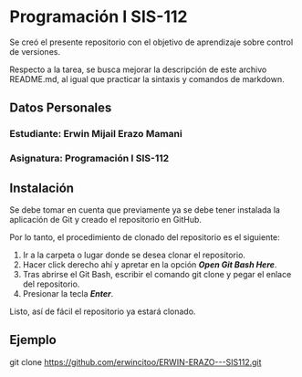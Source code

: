 
# Programación I SIS-112

Se creó el presente repositorio con el objetivo de aprendizaje sobre control de versiones.

Respecto a la tarea, se busca mejorar la descripción de este archivo README.md, al igual que practicar la sintaxis y comandos de markdown.

## Datos Personales

### Estudiante: Erwin Mijail Erazo Mamani

### Asignatura: Programación I SIS-112 

## Instalación

Se debe tomar en cuenta que previamente ya se debe tener instalada la aplicación de Git y creado el repositorio en GitHub.

Por lo tanto, el procedimiento de clonado del repositorio es el siguiente:

1. Ir a la carpeta o lugar donde se desea clonar el repositorio.
2. Hacer click derecho ahí y apretar en la opción ***Open Git Bash Here***.
3. Tras abrirse el Git Bash, escribir el comando git clone y pegar el enlace del repositorio.
4. Presionar la tecla ***Enter***.

Listo, así de fácil el repositorio ya estará clonado.

## Ejemplo

git clone https://github.com/erwincitoo/ERWIN-ERAZO---SIS112.git

